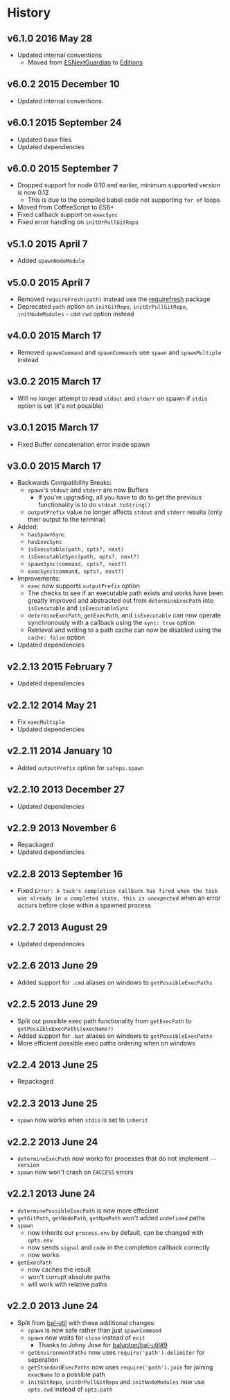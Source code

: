 # History

## v6.1.0 2016 May 28
- Updated internal conventions
  - Moved from [ESNextGuardian](https://github.com/bevry/esnextguardian) to [Editions](https://github.com/bevry/editions)

## v6.0.2 2015 December 10
- Updated internal conventions

## v6.0.1 2015 September 24
- Updated base files
- Updated dependencies

## v6.0.0 2015 September 7
- Dropped support for node 0.10 and earlier, minimum supported version is now 0.12
	- This is due to the compiled babel code not supporting `for of` loops
- Moved from CoffeeScript to ES6+
- Fixed callback support on `execSync`
- Fixed error handling on `initOrPullGitRepo`

## v5.1.0 2015 April 7
- Added `spawnNodeModule`

## v5.0.0 2015 April 7
- Removed `requireFresh(path)` instead use the [requirefresh](https://npmjs.org/package/requirefresh) package
- Deprecated `path` option on `initGitRepo`, `initOrPullGitRepo`, `initNodeModules` - use `cwd` option instead

## v4.0.0 2015 March 17
- Removed `spawnCommand` and `spawnCommands` use `spawn` and `spawnMultiple` instead

## v3.0.2 2015 March 17
- Will no longer attempt to read `stdout` and `stderr` on spawn if `stdio` option is set (it's not possible)

## v3.0.1 2015 March 17
- Fixed Buffer concatenation error inside spawn

## v3.0.0 2015 March 17
- Backwards Compatibility Breaks:
	- `spawn`'s `stdout` and `stderr` are now Buffers
		- If you're upgrading, all you have to do to get the previous functionality is to do `stdout.toString()`
	- `outputPrefix` value no longer affects `stdout` and `stderr` results (only their output to the terminal)
- Added:
	- `hasSpawnSync`
	- `hasExecSync`
	- `isExecutable(path, opts?, next)`
	- `isExecutableSync(path, opts?, next?)`
	- `spawnSync(command, opts?, next?)`
	- `execSync(command, opts?, next?)`
- Improvements:
	- `exec` now supports `outputPrefix` option
	- The checks to see if an executable path exists and works have been greatly improved and abstracted out from `determineExecPath` into `isExecutable` and `isExecutableSync`
	- `determineExecPath`, `getExecPath`, and `isExecutable` can now operate synchronously with a callback using the `sync: true` option
	- Retrieval and writing to a path cache can now be disabled using the `cache: false` option
- Updated dependencies

## v2.2.13 2015 February 7
- Updated dependencies

## v2.2.12 2014 May 21
- Fix `execMultiple`
- Updated dependencies

## v2.2.11 2014 January 10
- Added `outputPrefix` option for `safeps.spawn`

## v2.2.10 2013 December 27
- Updated dependencies

## v2.2.9 2013 November 6
- Repackaged
- Updated dependencies

## v2.2.8 2013 September 16
- Fixed `Error: A task's completion callback has fired when the task was already in a completed state, this is unexpected` when an error occurs before close within a spawned process

## v2.2.7 2013 August 29
- Updated dependencies

## v2.2.6 2013 June 29
- Added support for `.cmd` aliases on windows to `getPossibleExecPaths`

## v2.2.5 2013 June 29
- Split out possible exec path functionality from `getExecPath` to `getPossibleExecPaths(execName?)`
- Added support for `.bat` aliases on windows to `getPossibleExecPaths`
- More efficient possible exec paths ordering when on windows

## v2.2.4 2013 June 25
- Repackaged

## v2.2.3 2013 June 25
- `spawn` now works when `stdio` is set to `inherit`

## v2.2.2 2013 June 24
- `determineExecPath` now works for processes that do not implement `--version`
- `spawn` now won't crash on `EACCESS` errors

## v2.2.1 2013 June 24
- `determinePossibleExecPath` is now more effecient
- `getGitPath`, `getNodePath`, `getNpmPath` won't added `undefined` paths
- `spawn`
	- now inherits our `process.env` by default, can be changed with `opts.env`
	- now sends `signal` and `code` in the completion callback correctly
	- now works
- `getExecPath`
	- now caches the result
	- won't currupt absolute paths
	- will work with relative paths

## v2.2.0 2013 June 24
- Split from [bal-util](https://github.com/balupton/bal-util) with these additional changes:
	- `spawn` is now safe rather than just `spawnCommand`
	- `spawn` now waits for `close` instead of `exit`
		- Thanks to Johny Jose for [balupton/bal-util#9](https://github.com/balupton/bal-util/pull/9)
	- `getEnvironmentPaths` now uses `require('path').delimiter` for seperation
	- `getStandardExecPaths` now uses `require('path').join` for joining `execName` to a possible path
	- `initGitRepo`, `initOrPullGitRepo` and `initNodeModules` now use `opts.cwd` instead of `opts.path`
